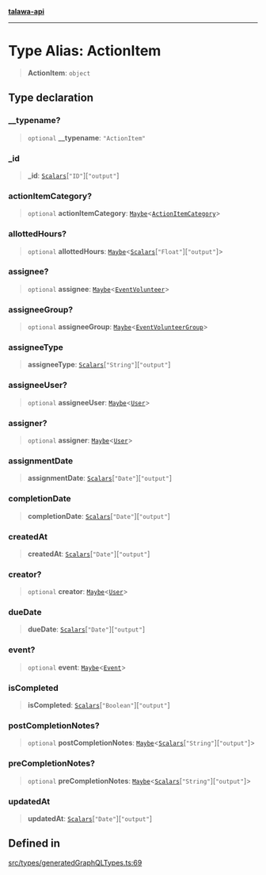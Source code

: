 [**talawa-api**](../../../README.md)

***

# Type Alias: ActionItem

> **ActionItem**: `object`

## Type declaration

### \_\_typename?

> `optional` **\_\_typename**: `"ActionItem"`

### \_id

> **\_id**: [`Scalars`](Scalars.md)\[`"ID"`\]\[`"output"`\]

### actionItemCategory?

> `optional` **actionItemCategory**: [`Maybe`](Maybe.md)\<[`ActionItemCategory`](ActionItemCategory.md)\>

### allottedHours?

> `optional` **allottedHours**: [`Maybe`](Maybe.md)\<[`Scalars`](Scalars.md)\[`"Float"`\]\[`"output"`\]\>

### assignee?

> `optional` **assignee**: [`Maybe`](Maybe.md)\<[`EventVolunteer`](EventVolunteer.md)\>

### assigneeGroup?

> `optional` **assigneeGroup**: [`Maybe`](Maybe.md)\<[`EventVolunteerGroup`](EventVolunteerGroup.md)\>

### assigneeType

> **assigneeType**: [`Scalars`](Scalars.md)\[`"String"`\]\[`"output"`\]

### assigneeUser?

> `optional` **assigneeUser**: [`Maybe`](Maybe.md)\<[`User`](User.md)\>

### assigner?

> `optional` **assigner**: [`Maybe`](Maybe.md)\<[`User`](User.md)\>

### assignmentDate

> **assignmentDate**: [`Scalars`](Scalars.md)\[`"Date"`\]\[`"output"`\]

### completionDate

> **completionDate**: [`Scalars`](Scalars.md)\[`"Date"`\]\[`"output"`\]

### createdAt

> **createdAt**: [`Scalars`](Scalars.md)\[`"Date"`\]\[`"output"`\]

### creator?

> `optional` **creator**: [`Maybe`](Maybe.md)\<[`User`](User.md)\>

### dueDate

> **dueDate**: [`Scalars`](Scalars.md)\[`"Date"`\]\[`"output"`\]

### event?

> `optional` **event**: [`Maybe`](Maybe.md)\<[`Event`](Event.md)\>

### isCompleted

> **isCompleted**: [`Scalars`](Scalars.md)\[`"Boolean"`\]\[`"output"`\]

### postCompletionNotes?

> `optional` **postCompletionNotes**: [`Maybe`](Maybe.md)\<[`Scalars`](Scalars.md)\[`"String"`\]\[`"output"`\]\>

### preCompletionNotes?

> `optional` **preCompletionNotes**: [`Maybe`](Maybe.md)\<[`Scalars`](Scalars.md)\[`"String"`\]\[`"output"`\]\>

### updatedAt

> **updatedAt**: [`Scalars`](Scalars.md)\[`"Date"`\]\[`"output"`\]

## Defined in

[src/types/generatedGraphQLTypes.ts:69](https://github.com/Suyash878/talawa-api/blob/b5a9d8b4a1ea678a3d6f5b710b3721f91a3052fc/src/types/generatedGraphQLTypes.ts#L69)
